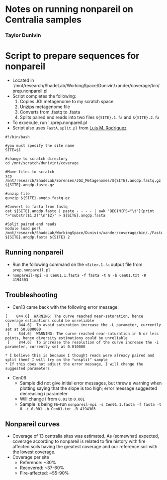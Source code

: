 # Notes on running nonpareil on Centralia samples
### Taylor Dunivin

# Script to prepare sequences for nonpareil
* Located in `/mnt/research/ShadeLab/WorkingSpace/Dunivin/xander/coverage/bin/prep.nonpareil.pl
* Script completes the following:
  1. Copies JGI metagenome to my scratch space
  2. Unzips metagenome file
  3. Converts from .fastq to .fasta
  4. Splits paired end reads into two files `${SITE}.1.fa` and `${SITE}.2.fa`
* To excecute, run `./prep.nonpareil.pl <SITE>
* Script also uses `FastA.split.pl` from [Luis M. Rodriguez](https://github.com/lmrodriguezr/enveomics/blob/master/Scripts/FastA.split.pl)

```
#!/bin/bash

#you must specify the site name
SITE=$1

#change to scratch directory
cd /mnt/scratch/dunivint/coverage

#Move files to scratch
scp /mnt/research/ShadeLab/Sorensen/JGI_Metagenomes/${SITE}.anqdp.fastq.gz ${SITE}.anqdp.fastq.gz

#unzip file
gunzip ${SITE}.anqdp.fastq.gz 

#Convert to fasta from fastq
cat ${SITE}.anqdp.fastq | paste - - - - | awk 'BEGIN{FS="\t"}{print ">"substr($1,2)"\n"$2}' > ${SITE}.anqdp.fasta

#Split paired end reads
module load perl
/mnt/research/ShadeLab/WorkingSpace/Dunivin/xander/coverage/bin/./FastA.split.pl ${SITE}.anqdp.fasta ${SITE} 2
```

## Running nonpareil
* Run the following command on the `<Site>.1.fa` output file from `prep.nonpareil.pl`
* `nonpareil-mpi -s Cen01.1.fasta -f fasta -t 8 -b Cen01.txt -R 4194303`

## Troubleshooting
* Cen13 came back with the following error message: 
```
[    844.6]  WARNING: The curve reached near-saturation, hence coverage estimations could be unreliable
 [    844.6]  To avoid saturation increase the -L parameter, currently set at 50.000000
 [    844.6]  WARNING: The curve reached near-saturation in 6 or less points, hence diversity estimations could be unreliable
 [    844.6]  To increase the resolution of the curve increase the -i parameter, currently set at 0.010000
 ```
    * I believe this is because I thought reads were already paired and split them? I will try on the "unsplit" sample
    * If this does not adjust the error message, I will change the suggested parameters
 
* Cen06
  * Sample did not give initial error messages, but threw a warning when plotting saying that the slope is too high; error message suggested decreasing i parameter
  * Will change i from `0.01` to `0.001`
  * Sample is being re-run `nonpareil-mpi -s Cen01.1.fasta -f fasta -t 8 -i 0.001 -b Cen01.txt -R 4194303`
  
## Nonpareil curves
* Coverage of 13 centralia sites was estimated. As (somewhat) expected, coverage according to nonpareil is related to fire history with fire affected soils having the greatest coverage and our reference soil with the lowest coverage. 
* Coverage per site
    * Reference: ~30% 
    * Recovered: ~37-60%
    * Fire-affected: ~55-90%



